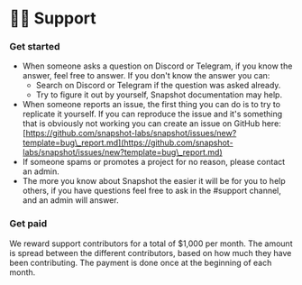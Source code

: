 # 🙋‍♂️ Support

### Get started

* When someone asks a question on Discord or Telegram, if you know the answer, feel free to answer. If you don't know the answer you can:
  * Search on Discord or Telegram if the question was asked already.&#x20;
  * Try to figure it out by yourself, Snapshot documentation may help.
* When someone reports an issue, the first thing you can do is to try to replicate it yourself. If you can reproduce the issue and it's something that is obviously not working you can create an issue on GitHub here: [https://github.com/snapshot-labs/snapshot/issues/new?template=bug\_report.md](https://github.com/snapshot-labs/snapshot/issues/new?template=bug\_report.md)
* If someone spams or promotes a project for no reason, please contact an admin.
* The more you know about Snapshot the easier it will be for you to help others, if you have questions feel free to ask in the #support channel, and an admin will answer.

### Get paid

We reward support contributors for a total of $1,000 per month. The amount is spread between the different contributors, based on how much they have been contributing. The payment is done once at the beginning of each month.
